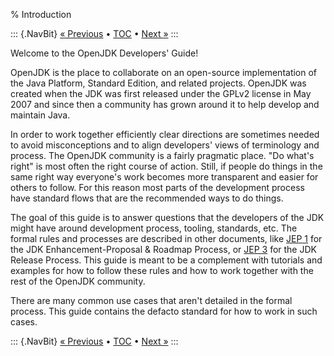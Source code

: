 % Introduction

::: {.NavBit}
[« Previous](index.html) • [TOC](index.html) • [Next »](processWorkflow.html)
:::

Welcome to the OpenJDK Developers' Guide!

OpenJDK is the place to collaborate on an open-source implementation
of the Java Platform, Standard Edition, and related projects.
OpenJDK was created when the JDK was first released under the GPLv2 license in May
2007 and since then a community has grown around it to help develop and maintain Java.

In order to work together efficiently clear directions are sometimes needed to
avoid misconceptions and to align developers' views of terminology and process.
The OpenJDK community is a fairly pragmatic place. "Do what's right" is most
often the right course of action. Still, if people do things in the same right way
everyone's work becomes more transparent and easier for others to follow. For
this reason most parts of the development process have standard flows that are the
recommended ways to do things.

The goal of this guide is to answer questions that the developers of the JDK might
have around development process, tooling, standards, etc. The formal rules and
processes are described in other documents, like [JEP 1](https://openjdk.java.net/jeps/1)
for the JDK Enhancement-Proposal & Roadmap Process, or [JEP 3](https://openjdk.java.net/jeps/3)
for the JDK Release Process. This guide is meant to be a complement with tutorials
and examples for how to follow these rules and how to work together with the rest
of the OpenJDK community.

There are many common use cases that aren't detailed in the formal process. This
guide contains the defacto standard for how to work in such cases.

::: {.NavBit}
[« Previous](index.html) • [TOC](index.html) • [Next »](processWorkflow.html)
:::
